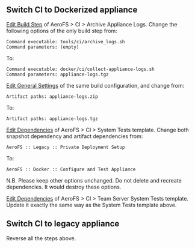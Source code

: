 ## Switch CI to Dockerized appliance

[Edit Build Step](https://ci.arrowfs.org:8543/admin/editBuildRunners.html?id=buildType:AeroFS_SystemTestsFullCiRun_PostSystemTests) of AeroFS > CI > Archive Appliance Logs. Change the following options of the only build step from:

    Command executable: tools/ci/archive_logs.sh
    Command parameters: (empty)

To:

    Command executable: docker/ci/collect-appliance-logs.sh
    Command parameters: appliance-logs.tgz
    
[Edit General Settings](https://ci.arrowfs.org:8543/admin/editBuild.html?id=buildType:AeroFS_SystemTestsFullCiRun_PostSystemTests) of the same build configuration, and change from:

    Artifact paths: appliance-logs.zip
    
To:

    Artifact paths: appliance-logs.tgz

[Edit Dependencies](https://ci.arrowfs.org:8543/admin/editDependencies.html?id=template:AeroFS_SystemTests) of AeroFS > CI > System Tests template. Change both snapshot dependency and artifact dependencies from:

    AeroFS :: Legacy :: Private Deployment Setup
    
To:

    AeroFS :: Docker :: Configure and Test Appliance
    
N.B. Please keep other options unchanged. Do not delete and recreate dependencies. It would destroy these options.

[Edit Dependencies](https://ci.arrowfs.org:8543/admin/editDependencies.html?id=template:AeroFS_SystemTestsFullCiRun_TeamServer) of AeroFS > CI > Team Server System Tests template. Update it exactly the same way as the System Tests template above.


## Switch CI to legacy appliance

Reverse all the steps above.
